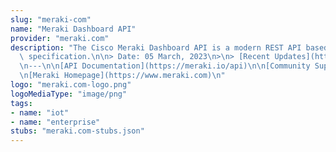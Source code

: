 ```yaml
---
slug: "meraki-com"
name: "Meraki Dashboard API"
provider: "meraki.com"
description: "The Cisco Meraki Dashboard API is a modern REST API based on the OpenAPI\
  \ specification.\n\n> Date: 05 March, 2023\n>\n> [Recent Updates](https://meraki.io/whats-new/)\n\
  \n---\n\n[API Documentation](https://meraki.io/api)\n\n[Community Support](https://meraki.io/community)\n\
  \n[Meraki Homepage](https://www.meraki.com)\n"
logo: "meraki.com-logo.png"
logoMediaType: "image/png"
tags:
- name: "iot"
- name: "enterprise"
stubs: "meraki.com-stubs.json"
---
```

